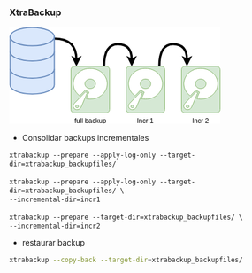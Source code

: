 ### XtraBackup
![backup](media/backup-incremental.png)<!-- .element height="20%" width="20%" -->
* Consolidar backups incrementales

```
xtrabackup --prepare --apply-log-only --target-dir=xtrabackup_backupfiles/

xtrabackup --prepare --apply-log-only --target-dir=xtrabackup_backupfiles/ \
--incremental-dir=incr1

xtrabackup --prepare --target-dir=xtrabackup_backupfiles/ \
--incremental-dir=incr2
```

* restaurar backup

```bash
xtrabackup --copy-back --target-dir=xtrabackup_backupfiles/
```
